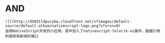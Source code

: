 # AND
    ![](http://d585tldpucybw.cloudfront.net/sfimages/default-source/default-album/nativescript-logo.png?sfvrsn=0)
    运用NativeScript开发的小应用，其中加入了nativescript-telerik-ui插件，数据引用的是网易新闻的接口
    

